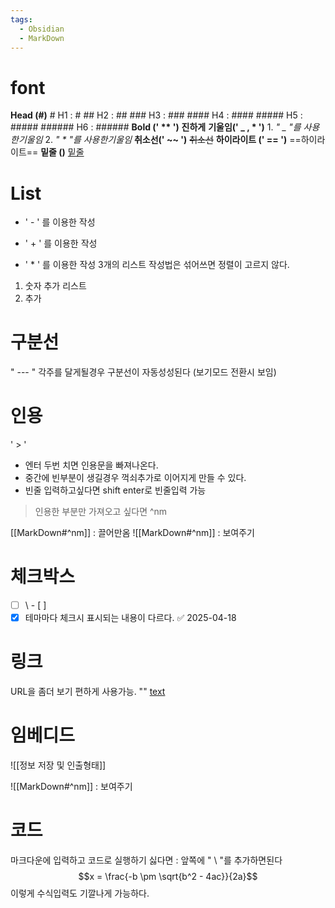 ```yaml
---
tags:
  - Obsidian
  - MarkDown
---
```

# font
**Head (#)**
	# H1 : #
	## H2 : ##
	### H3 : ###
	#### H4 : ####
	##### H5 : #####
	###### H6 : ######
**Bold (' ** ')**
	**진하게**
**기울임(' _ , * ')**
	1. _" _ "를 사용한기울임_
	2. *" * "를 사용한기울임*
**취소선(' ~~ ')**
	~~취소선~~
**하이라이트 (' == ')**
	==하이라이트==
**밑줄 (<!-- <u></u> -->)**
	<u>밑줄</u>

# List
-  ' - ' 를 이용한 작성
+  ' + ' 를 이용한 작성
*  ' * ' 를 이용한 작성
3개의 리스트 작성법은 섞어쓰면 정렬이 고르지 않다.
1. 숫자 추가 리스트
2. 추가
# 구분선
" --- "
각주를 달게될경우 구분선이 자동성성된다 (보기모드 전환시 보임)
# 인용
' > '
- 엔터 두번 치면 인용문을 빠져나온다.
- 중간에 빈부분이 생길경우 꺽쇠추가로 이어지게 만들 수 있다.
- 빈줄 입력하고싶다면 shift enter로 빈줄입력 가능
> 인용한 부분만 가져오고 싶다면
> ^nm

[[MarkDown#^nm]] : 끌어만옴
![[MarkDown#^nm]] : 보여주기
# 체크박스
- [ ] \ - [ ] 
- [x] 테마마다 체크시 표시되는 내용이 다르다. ✅ 2025-04-18
# 링크
URL을 좀더 보기 편하게 사용가능.
"<!-- [텍스트](URL주소) -->"
[text](https://www.youtube.com/watch?v=rzor1oQyY9U&list=PL-KPFbwFiAWA3bR3QSK3w6r_XM0KRzEFl&index=4)
# 임베디드

![[정보 저장 및 인출형태]]

![[MarkDown#^nm]] : 보여주기

# 코드
마크다운에 입력하고 코드로 실행하기 싫다면 : 앞쪽에 " \ "를 추가하면된다
$$x = \frac{-b \pm \sqrt{b^2 - 4ac}}{2a}$$ 이렇게 수식입력도 기깔나게 가능하다.